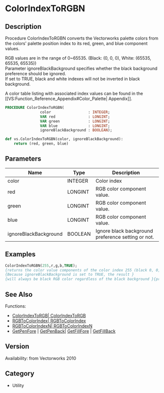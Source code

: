 # ColorIndexToRGBN

## Description
Procedure ColorIndexToRGBN converts the Vectorworks palette colors from the colors' palette position index to its red, green, and blue component values. 

RGB values are in the range of 0~65535. (Black: (0, 0, 0), White: (65535, 65535, 65535))<br />
Parameter ignoreBlackBackground specifies whether the black background preference should be ignored.<br />
If set to TRUE, black and white indexes will not be inverted in black background.<br />

A color table listing with associated index values can be found in the [[VS:Function_Reference_Appendix#Color_Palette| Appendix]].

```pascal
PROCEDURE ColorIndexToRGBN(
				color                 : INTEGER;
				VAR red               : LONGINT;
				VAR green             : LONGINT;
				VAR blue              : LONGINT;
				ignoreBlackBackground : BOOLEAN);
```

```python
def vs.ColorIndexToRGBN(color, ignoreBlackBackground):
    return (red, green, blue)
```

## Parameters
|Name|Type|Description|
|---|---|---|
|color|INTEGER|Color index|
|red|LONGINT|RGB color component value.|
|green|LONGINT|RGB color component value.|
|blue|LONGINT|RGB color component value.|
|ignoreBlackBackground|BOOLEAN|Ignore black background preference setting or not.|

## Examples
```pascal
ColorIndexToRGBN(255,r,g,b,TRUE);
{returns the color value components of the color index 255 (black 0, 0, 0)}
{Because ignoreBlackBackground is set to TRUE, the result }
{will always be black RGB color regardless of the black background }{preference setting.}
```

## See Also
Functions:
* [ColorIndexToRGB| ColorIndexToRGB](ColorIndexToRGB|%20ColorIndexToRGB.md)
* [RGBToColorIndex| RGBToColorIndex](RGBToColorIndex|%20RGBToColorIndex.md)
* [RGBToColorIndexN| RGBToColorIndexN](RGBToColorIndexN|%20RGBToColorIndexN.md)
* [GetPenFore](GetPenFore.md) | [GetPenBack](GetPenBack.md)| [GetFillFore](GetFillFore.md) | [GetFillBack](GetFillBack.md)

## Version
Availability: from Vectorworks 2010

## Category
* Utility

